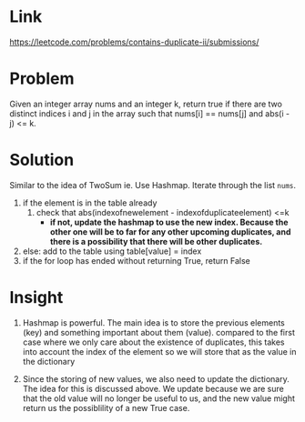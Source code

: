 # Link
https://leetcode.com/problems/contains-duplicate-ii/submissions/


# Problem
Given an integer array nums and an integer k, return true if there are two distinct indices i and j in the array such that nums[i] == nums[j] and abs(i - j) <= k.

# Solution
Similar to the idea of TwoSum ie. Use Hashmap. Iterate through the list `nums`.
1. if the element is in the table already
    1. check that abs(indexofnewelement - indexofduplicateelement) <=k
        - **if not, update the hashmap to use the new index. Because the other one will be to far for any other upcoming duplicates, and there is a possibility that there will be other duplicates.**
2. else: add to the table using table[value] = index
3. if the for loop has ended without returning True, return False

# Insight
1. Hashmap is powerful. The main idea is to store the previous elements (key) and something important about them (value). compared to the first case where we only care about the existence of duplicates, this takes into account the index of the element so we will store that as the value in the dictionary

2. Since the storing of new values, we also need to update the dictionary. The idea for this is discussed above. We update because we are sure that the old value will no longer be useful to us, and the new value might return us the possiblility of a new True case.